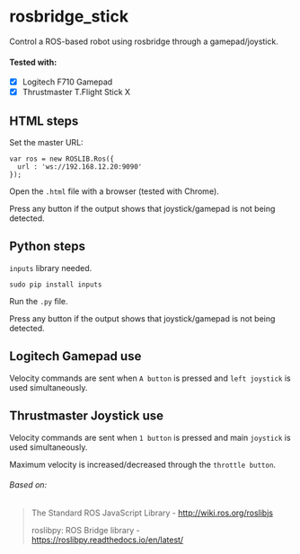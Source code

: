 # rosbridge_stick
Control a ROS-based robot using rosbridge through a gamepad/joystick.

#### Tested with: 
- [x] Logitech F710 Gamepad
- [x] Thrustmaster T.Flight Stick X

## HTML steps
Set the master URL:
```
var ros = new ROSLIB.Ros({
  url : 'ws://192.168.12.20:9090'
});
```

Open the `.html` file with a browser (tested with Chrome).

Press any button if the output shows that joystick/gamepad is not being detected.

## Python steps

`inputs` library needed.
```
sudo pip install inputs
```
Run the `.py` file.

Press any button if the output shows that joystick/gamepad is not being detected.

## Logitech Gamepad use

Velocity commands are sent when `A button` is pressed and `left joystick` is used simultaneously.

## Thrustmaster Joystick use

Velocity commands are sent when `1 button` is pressed and main `joystick` is used simultaneously.

Maximum velocity is increased/decreased through the `throttle button`.


###### Based on:
> The Standard ROS JavaScript Library - http://wiki.ros.org/roslibjs
>
> roslibpy: ROS Bridge library - https://roslibpy.readthedocs.io/en/latest/
